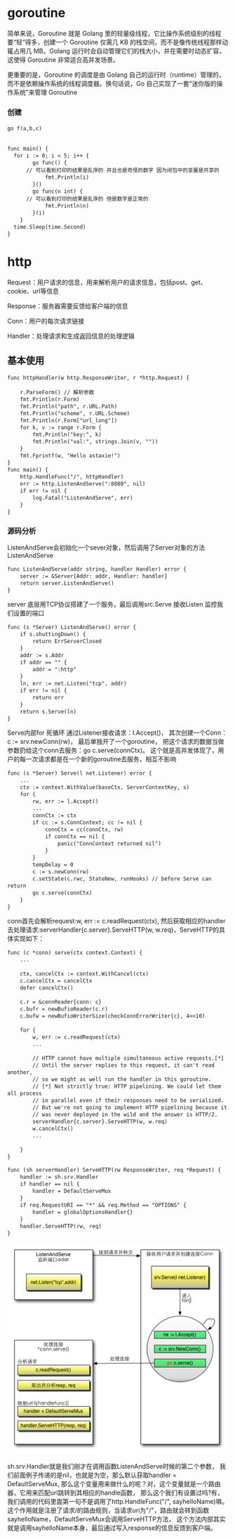 # goroutine
简单来说，Goroutine 就是 Golang 里的轻量级线程，它比操作系统级别的线程要“轻”得多，创建一个 Goroutine 仅需几 KB 的栈空间，而不是像传统线程那样动辄占用几 MB。Golang 运行时会自动管理它们的栈大小，并在需要时动态扩容，这使得 Goroutine 非常适合高并发场景。

更重要的是，Goroutine 的调度是由 Golang 自己的运行时（runtime）管理的，而不是依赖操作系统的线程调度器。换句话说，Go 自己实现了一套“迷你版的操作系统”来管理 Goroutine
### 创建
`go f(a,b,c)`
```

func main() {
  for i := 0; i < 5; i++ {
		go func() {
      // 可以看到打印的结果是乱序的 并且也是奇怪的数字 因为闭包中的变量是共享的
			fmt.Println(i)
		}()
		go func(n int) {
      // 可以看到打印的结果是乱序的 但是数字是正常的
			fmt.Println(n)
		}(i)
	}
  time.Sleep(time.Second)
}
```

# http

Request：用户请求的信息，用来解析用户的请求信息，包括post、get、cookie、url等信息

Response：服务器需要反馈给客户端的信息

Conn：用户的每次请求链接

Handler：处理请求和生成返回信息的处理逻辑

## 基本使用

```
func httpHandler(w http.ResponseWriter, r *http.Request) {

	r.ParseForm() // 解析参数
	fmt.Println(r.Form)
	fmt.Println("path", r.URL.Path)
	fmt.Println("scheme", r.URL.Scheme)
	fmt.Println(r.Form["url_long"])
	for k, v := range r.Form {
		fmt.Println("key:", k)
		fmt.Println("val:", strings.Join(v, ""))
	}
	fmt.Fprintf(w, "Hello astaxie!")
}
func main() {
	http.HandleFunc("/", httpHandler)
	err := http.ListenAndServe(":8080", nil)
	if err != nil {
		log.Fatal("ListenAndServe", err)
	}
}
```

### 源码分析
ListenAndServe会初始化一个sever对象，然后调用了Server对象的方法ListenAndServe
```
func ListenAndServe(addr string, handler Handler) error {
	server := &Server{Addr: addr, Handler: handler}
	return server.ListenAndServe()
}
```
server 底层用TCP协议搭建了一个服务，最后调用src.Serve 接收Listen 监控我们设置的端口
```
func (s *Server) ListenAndServe() error {
	if s.shuttingDown() {
		return ErrServerClosed
	}
	addr := s.Addr
	if addr == "" {
		addr = ":http"
	}
	ln, err := net.Listen("tcp", addr)
	if err != nil {
		return err
	}
	return s.Serve(ln)
}
```
Serve内部for 死循环 
通过Listener接收请求：l.Accept()，
其次创建一个Conn：c := srv.newConn(rw)，
最后单独开了一个goroutine，
把这个请求的数据当做参数扔给这个conn去服务：go c.serve(connCtx)。
这个就是高并发体现了，用户的每一次请求都是在一个新的goroutine去服务，相互不影响
```
func (s *Server) Serve(l net.Listener) error {
	...
	ctx := context.WithValue(baseCtx, ServerContextKey, s)
	for {
		rw, err := l.Accept()
		...
		connCtx := ctx
		if cc := s.ConnContext; cc != nil {
			connCtx = cc(connCtx, rw)
			if connCtx == nil {
				panic("ConnContext returned nil")
			}
		}
		tempDelay = 0
		c := s.newConn(rw)
		c.setState(c.rwc, StateNew, runHooks) // before Serve can return
		go c.serve(connCtx)
	}
}

```
conn首先会解析request:w, err := c.readRequest(ctx), 然后获取相应的handler去处理请求:serverHandler{c.server}.ServeHTTP(w, w.req)，ServeHTTP的具体实现如下：
```
func (c *conn) serve(ctx context.Context) {
    ...

	ctx, cancelCtx := context.WithCancel(ctx)
	c.cancelCtx = cancelCtx
	defer cancelCtx()

	c.r = &connReader{conn: c}
	c.bufr = newBufioReader(c.r)
	c.bufw = newBufioWriterSize(checkConnErrorWriter{c}, 4<<10)

	for {
		w, err := c.readRequest(ctx)
        ...

		// HTTP cannot have multiple simultaneous active requests.[*]
		// Until the server replies to this request, it can't read another,
		// so we might as well run the handler in this goroutine.
		// [*] Not strictly true: HTTP pipelining. We could let them all process
		// in parallel even if their responses need to be serialized.
		// But we're not going to implement HTTP pipelining because it
		// was never deployed in the wild and the answer is HTTP/2.
		serverHandler{c.server}.ServeHTTP(w, w.req)
		w.cancelCtx()
        ...

	}
}
```
```
func (sh serverHandler) ServeHTTP(rw ResponseWriter, req *Request) {
	handler := sh.srv.Handler
	if handler == nil {
		handler = DefaultServeMux
	}
	if req.RequestURI == "*" && req.Method == "OPTIONS" {
		handler = globalOptionsHandler{}
	}
	handler.ServeHTTP(rw, req)
}
```
![](images/http-go.png)

sh.srv.Handler就是我们刚才在调用函数ListenAndServe时候的第二个参数，
我们前面例子传递的是nil，也就是为空，那么默认获取handler = DefaultServeMux,
那么这个变量用来做什么的呢？对，这个变量就是一个路由器，它用来匹配url跳转到其相应的handle函数，
那么这个我们有设置过吗?有，我们调用的代码里面第一句不是调用了http.HandleFunc("/", sayhelloName)嘛。
这个作用就是注册了请求/的路由规则，当请求uri为"/"，路由就会转到函数sayhelloName，DefaultServeMux会调用ServeHTTP方法，
这个方法内部其实就是调用sayhelloName本身，最后通过写入response的信息反馈到客户端。



